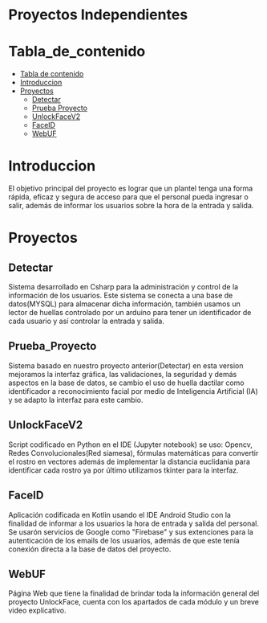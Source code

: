 # Proyectos Independientes

Tabla_de_contenido
=================

<!--ts-->
   * [Tabla de contenido](#Tabla_de_contenido)
   * [Introduccion](#Introduccion)
   * [Proyectos](#Proyectos)
      * [Detectar](#Detectar)
      * [Prueba Proyecto](#Prueba_Proyecto)
      * [UnlockFaceV2](#UnlockFaceV2)
      * [FaceID](#FaceID)
      * [WebUF](#WebUF)
<!--te-->


Introduccion
=========
  El objetivo principal del proyecto es lograr que un plantel tenga una forma rápida, eficaz y segura de acceso para que el personal pueda ingresar o salir, además de informar los usuarios sobre la hora de la entrada y salida.
  

Proyectos
=====


Detectar
-----
  Sistema desarrollado en Csharp para la administración y control de la información de los usuarios. Este sistema se conecta a una base de datos(MYSQL) para almacenar dicha información, también usamos un lector de huellas controlado por un arduino para tener un identificador de cada usuario y así controlar la entrada y salida. 


Prueba_Proyecto
-----------
  Sistema basado en nuestro proyecto anterior(Detectar) en esta version mejoramos la interfaz gráfica, las validaciones, la seguridad y demás aspectos en la base de datos, se cambio el uso de huella dactilar como identificador a reconocimiento facial por medio de Inteligencia Artificial (IA) y se adapto la interfaz para este cambio.
  
UnlockFaceV2
------------
  Script codificado en Python en el IDE (Jupyter notebook) se uso: Opencv, Redes Convolucionales(Red siamesa), fórmulas matemáticas para convertir el rostro en vectores además de implementar la distancia euclidania para identificar cada rostro ya por último utilizamos tkinter para la interfaz. 

FaceID
--------------
  Aplicación codificada en Kotlin usando el IDE Android Studio con la finalidad de informar a los usuarios la hora de entrada y salida del personal. Se usarón servicios de Google como "Firebase" y sus extenciones para la autenticación de los emails de los usuarios, además de que este tenía conexión directa a la base de datos del proyecto.


WebUF
-----
  Página Web que tiene la finalidad de brindar toda la información general del proyecto UnlockFace, cuenta con los apartados de cada módulo y un breve video explicativo.
